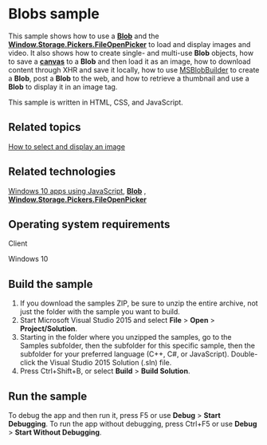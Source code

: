 ﻿<!---
  category: Data
--->

# Blobs sample

This sample shows how to use a [**Blob**](http://msdn.microsoft.com/library/windows/apps/hh453178) and the [**Window.Storage.Pickers.FileOpenPicker**](http://msdn.microsoft.com/library/windows/apps/br207847) to load and display images and video. It also shows how to create single- and multi-use **Blob** objects, how to save a [**canvas**](http://msdn.microsoft.com/library/windows/apps/hh465734) to a **Blob** and then load it as an image, how to download content through XHR and save it locally, how to use [MSBlobBuilder](http://msdn.microsoft.com/library/windows/apps/hh779016) to create a **Blob**, post a **Blob** to the web, and how to retrieve a thumbnail and use a **Blob** to display it in an image tag.

This sample is written in HTML, CSS, and JavaScript.

Related topics
--------------

[How to select and display an image](http://msdn.microsoft.com/library/windows/apps/hh465499)

Related technologies
--------------------

[Windows 10 apps using JavaScript](http://msdn.microsoft.com/library/windows/apps/br211385), [**Blob**](http://msdn.microsoft.com/library/windows/apps/hh453178) , [**Window.Storage.Pickers.FileOpenPicker**](http://msdn.microsoft.com/library/windows/apps/br207847)

Operating system requirements
-----------------------------

Client

Windows 10

Build the sample
----------------

1. If you download the samples ZIP, be sure to unzip the entire archive, not just the folder with the sample you want to build. 
2. Start Microsoft Visual Studio 2015 and select **File** \> **Open** \> **Project/Solution**.
3. Starting in the folder where you unzipped the samples, go to the Samples subfolder, then the subfolder for this specific sample, then the subfolder for your preferred language (C++, C#, or JavaScript). Double-click the Visual Studio 2015 Solution (.sln) file.
4. Press Ctrl+Shift+B, or select **Build** \> **Build Solution**.

Run the sample
--------------

To debug the app and then run it, press F5 or use **Debug** \> **Start Debugging**. To run the app without debugging, press Ctrl+F5 or use **Debug** \> **Start Without Debugging**.

